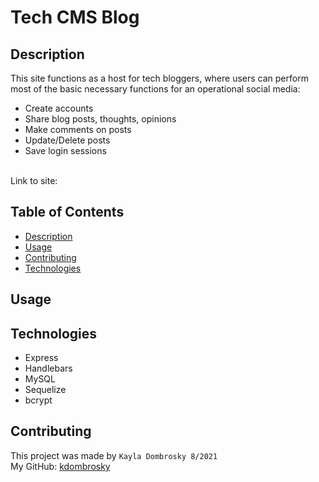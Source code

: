 # Tech CMS Blog

## Description 
This site functions as a host for tech bloggers, where users can perform most of the basic necessary functions for an operational social media: 
  - Create accounts
  - Share blog posts, thoughts, opinions
  - Make comments on posts 
  - Update/Delete posts 
  - Save login sessions

<br/>
Link to site: 
<br/>

## Table of Contents 
* [Description](#description)
* [Usage](#usage)
* [Contributing](#contributing)
* [Technologies](#technologies)


## Usage

## Technologies
- Express
- Handlebars
- MySQL
- Sequelize
- bcrypt



## Contributing
This project was made by `Kayla Dombrosky 8/2021` <br/>
My GitHub: [kdombrosky](https://github.com/kdombrosky) 
